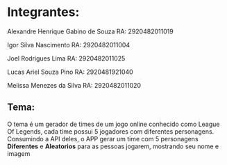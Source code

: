 # Integrantes:
Alexandre Henrique Gabino de Souza RA: 2920482011019

Igor Silva Nascimento RA: 2920482011004

Joel Rodrigues Lima RA: 2920482011025

Lucas Ariel Souza Pino RA: 2920481921040

Melissa Menezes da Silva RA: 2920482011020

## Tema:
O tema é um gerador de times de um jogo online conhecido como League Of Legends, cada time possui 5 jogadores com diferentes personagens.
Consumindo a API deles, o APP gerar um time com 5 personagens __Diferentes__ e __Aleatorios__ para as pessoas jogarem, mostrando seu nome e imagem